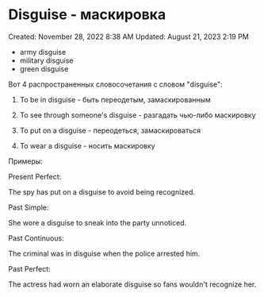 # Disguise - маскировка

Created: November 28, 2022 8:38 AM
Updated: August 21, 2023 2:19 PM

- army disguise
- military disguise
- green disguise

Вот 4 распространенных словосочетания с словом "disguise":

1. To be in disguise - быть переодетым, замаскированным

2. To see through someone's disguise - разгадать чью-либо маскировку

3. To put on a disguise - переодеться, замаскироваться

4. To wear a disguise - носить маскировку

Примеры:

Present Perfect:

The spy has put on a disguise to avoid being recognized.

Past Simple:

She wore a disguise to sneak into the party unnoticed.

Past Continuous:

The criminal was in disguise when the police arrested him.

Past Perfect:

The actress had worn an elaborate disguise so fans wouldn't recognize her.